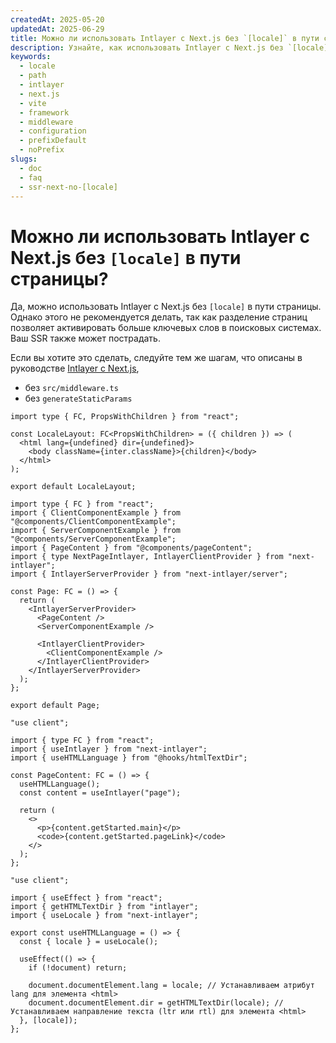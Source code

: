 ```yaml
---
createdAt: 2025-05-20
updatedAt: 2025-06-29
title: Можно ли использовать Intlayer с Next.js без `[locale]` в пути страницы?
description: Узнайте, как использовать Intlayer с Next.js без `[locale]` в пути страницы.
keywords:
  - locale
  - path
  - intlayer
  - next.js
  - vite
  - framework
  - middleware
  - configuration
  - prefixDefault
  - noPrefix
slugs:
  - doc
  - faq
  - ssr-next-no-[locale]
---
```


# Можно ли использовать Intlayer с Next.js без `[locale]` в пути страницы?

Да, можно использовать Intlayer с Next.js без `[locale]` в пути страницы. Однако этого не рекомендуется делать, так как разделение страниц позволяет активировать больше ключевых слов в поисковых системах. Ваш SSR также может пострадать.

Если вы хотите это сделать, следуйте тем же шагам, что описаны в руководстве [Intlayer с Next.js](https://intlayer.org/doc/environment/nextjs),

- без `src/middleware.ts`
- без `generateStaticParams`

```tsx fileName="src/app/layout.tsx"
import type { FC, PropsWithChildren } from "react";

const LocaleLayout: FC<PropsWithChildren> = ({ children }) => (
  <html lang={undefined} dir={undefined}>
    <body className={inter.className}>{children}</body>
  </html>
);

export default LocaleLayout;
```

```tsx fileName="src/app/page.tsx"
import type { FC } from "react";
import { ClientComponentExample } from "@components/ClientComponentExample";
import { ServerComponentExample } from "@components/ServerComponentExample";
import { PageContent } from "@components/pageContent";
import { type NextPageIntlayer, IntlayerClientProvider } from "next-intlayer";
import { IntlayerServerProvider } from "next-intlayer/server";

const Page: FC = () => {
  return (
    <IntlayerServerProvider>
      <PageContent />
      <ServerComponentExample />

      <IntlayerClientProvider>
        <ClientComponentExample />
      </IntlayerClientProvider>
    </IntlayerServerProvider>
  );
};

export default Page;
```

```tsx fileName="src/component/pageContent.ts"
"use client";

import { type FC } from "react";
import { useIntlayer } from "next-intlayer";
import { useHTMLLanguage } from "@hooks/htmlTextDir";

const PageContent: FC = () => {
  useHTMLLanguage();
  const content = useIntlayer("page");

  return (
    <>
      <p>{content.getStarted.main}</p>
      <code>{content.getStarted.pageLink}</code>
    </>
  );
};
```

```tsx fileName="src/hooks/htmlTextDir.ts"
"use client";

import { useEffect } from "react";
import { getHTMLTextDir } from "intlayer";
import { useLocale } from "next-intlayer";

export const useHTMLLanguage = () => {
  const { locale } = useLocale();

  useEffect(() => {
    if (!document) return;

    document.documentElement.lang = locale; // Устанавливаем атрибут lang для элемента <html>
    document.documentElement.dir = getHTMLTextDir(locale); // Устанавливаем направление текста (ltr или rtl) для элемента <html>
  }, [locale]);
};
```
